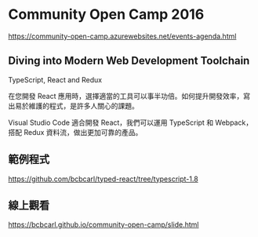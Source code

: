 # Community Open Camp 2016

https://community-open-camp.azurewebsites.net/events-agenda.html

## Diving into Modern Web Development Toolchain

TypeScript, React and Redux

在您開發 React 應用時，選擇適當的工具可以事半功倍。如何提升開發效率，寫出易於維護的程式，是許多人關心的課題。

Visual Studio Code 適合開發 React，我們可以運用 TypeScript 和 Webpack，搭配 Redux 資料流，做出更加可靠的產品。

## 範例程式

https://github.com/bcbcarl/typed-react/tree/typescript-1.8

## 線上觀看

https://bcbcarl.github.io/community-open-camp/slide.html
